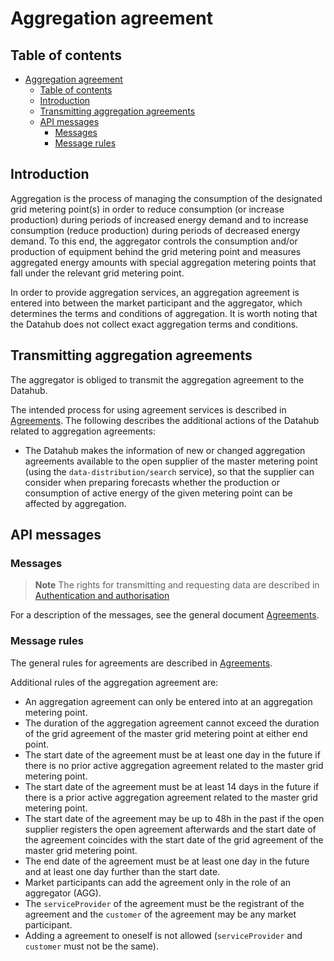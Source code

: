 ﻿# Aggregation agreement

## Table of contents

- [Aggregation agreement](#aggregation-agreement)
  - [Table of contents](#table-of-contents)
  - [Introduction](#introduction)
  - [Transmitting aggregation agreements](#transmitting-aggregation-agreements)
  - [API messages](#api-messages)
    - [Messages](#messages)
    - [Message rules](#message-rules)

## Introduction

Aggregation is the process of managing the consumption of the designated grid metering point(s) in order to reduce consumption (or increase production) during periods of increased energy demand and to increase consumption (reduce production) during periods of decreased energy demand. To this end, the aggregator controls the consumption and/or production of equipment behind the grid metering point and measures aggregated energy amounts with special aggregation metering points that fall under the relevant grid metering point.

In order to provide aggregation services, an aggregation agreement is entered into between the market participant and the aggregator, which determines the terms and conditions of aggregation. It is worth noting that the Datahub does not collect exact aggregation terms and conditions.

## Transmitting aggregation agreements

The aggregator is obliged to transmit the aggregation agreement to the Datahub.

The intended process for using agreement services is described in [Agreements](05-agreements.md). The following describes the additional actions of the Datahub related to aggregation agreements:

- The Datahub makes the information of new or changed aggregation agreements available to the open supplier of the master metering point (using the `data-distribution/search` service), so that the supplier can consider when preparing forecasts whether the production or consumption of active energy of the given metering point can be affected by aggregation.

## API messages

### Messages

> **Note**
> The rights for transmitting and requesting data are described in [Authentication and authorisation](02-authentication-and-authorisation.md)

For a description of the messages, see the general document [Agreements](05-agreements.md).

### Message rules

The general rules for agreements are described in [Agreements](05-agreements.md#message-rules).

Additional rules of the aggregation agreement are:

- An aggregation agreement can only be entered into at an aggregation metering point.
- The duration of the aggregation agreement cannot exceed the duration of the grid agreement of the master grid metering point at either end point.
- The start date of the agreement must be at least one day in the future if there is no prior active aggregation agreement related to the master grid metering point.
- The start date of the agreement must be at least 14 days in the future if there is a prior active aggregation agreement related to the master grid metering point.
- The start date of the agreement may be up to 48h in the past if the open supplier registers the open agreement afterwards and the start date of the agreement coincides with the start date of the grid agreement of the master grid metering point.
- The end date of the agreement must be at least one day in the future and at least one day further than the start date.
- Market participants can add the agreement only in the role of an aggregator (AGG).
- The `serviceProvider` of the agreement must be the registrant of the agreement and the `customer` of the agreement may be any market participant.
- Adding a agreement to oneself is not allowed (`serviceProvider` and `customer` must not be the same).
